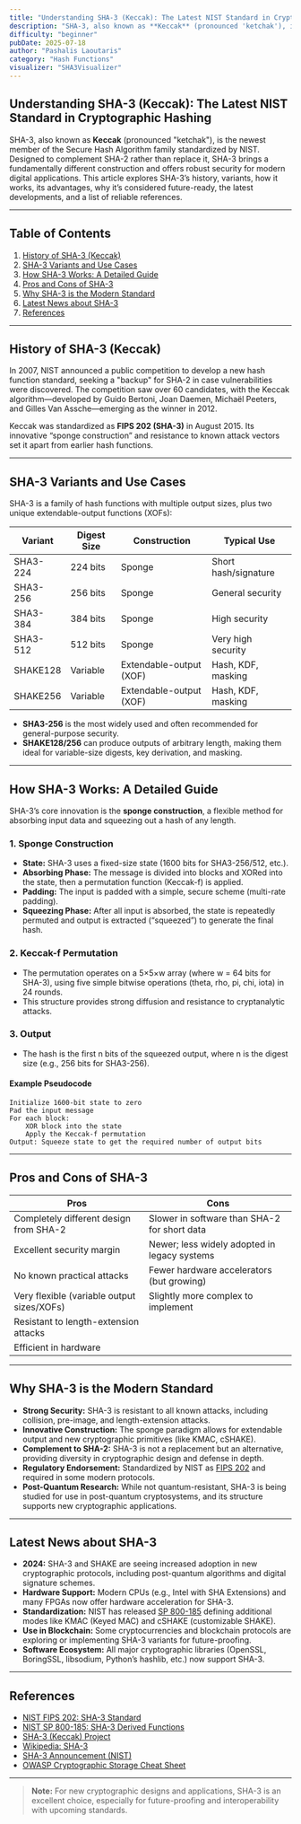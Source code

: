 ```yaml
---
title: "Understanding SHA-3 (Keccak): The Latest NIST Standard in Cryptographic Hashing"
description: "SHA-3, also known as **Keccak** (pronounced 'ketchak'), is the newest member of the Secure Hash Algorithm family standardized by NIST."
difficulty: "beginner"
pubDate: 2025-07-18
author: "Pashalis Laoutaris"
category: "Hash Functions"
visualizer: "SHA3Visualizer"
---
```


## Understanding SHA-3 (Keccak): The Latest NIST Standard in Cryptographic Hashing

SHA-3, also known as **Keccak** (pronounced "ketchak"), is the newest member of the Secure Hash Algorithm family standardized by NIST. Designed to complement SHA-2 rather than replace it, SHA-3 brings a fundamentally different construction and offers robust security for modern digital applications. This article explores SHA-3’s history, variants, how it works, its advantages, why it’s considered future-ready, the latest developments, and a list of reliable references.

---

## Table of Contents

1. [History of SHA-3 (Keccak)](#history-of-sha-3-keccak)
2. [SHA-3 Variants and Use Cases](#sha-3-variants-and-use-cases)
3. [How SHA-3 Works: A Detailed Guide](#how-sha-3-works-a-detailed-guide)
4. [Pros and Cons of SHA-3](#pros-and-cons-of-sha-3)
5. [Why SHA-3 is the Modern Standard](#why-sha-3-is-the-modern-standard)
6. [Latest News about SHA-3](#latest-news-about-sha-3)
7. [References](#references)

---

## History of SHA-3 (Keccak)

In 2007, NIST announced a public competition to develop a new hash function standard, seeking a "backup" for SHA-2 in case vulnerabilities were discovered. The competition saw over 60 candidates, with the Keccak algorithm—developed by Guido Bertoni, Joan Daemen, Michaël Peeters, and Gilles Van Assche—emerging as the winner in 2012.

Keccak was standardized as **FIPS 202 (SHA-3)** in August 2015. Its innovative “sponge construction” and resistance to known attack vectors set it apart from earlier hash functions.

---

## SHA-3 Variants and Use Cases

SHA-3 is a family of hash functions with multiple output sizes, plus two unique extendable-output functions (XOFs):

| **Variant**     | **Digest Size** | **Construction**        | **Typical Use**      |
|-----------------|-----------------|------------------------|----------------------|
| SHA3-224        | 224 bits        | Sponge                  | Short hash/signature |
| SHA3-256        | 256 bits        | Sponge                  | General security     |
| SHA3-384        | 384 bits        | Sponge                  | High security        |
| SHA3-512        | 512 bits        | Sponge                  | Very high security   |
| SHAKE128        | Variable        | Extendable-output (XOF) | Hash, KDF, masking   |
| SHAKE256        | Variable        | Extendable-output (XOF) | Hash, KDF, masking   |

- **SHA3-256** is the most widely used and often recommended for general-purpose security.
- **SHAKE128/256** can produce outputs of arbitrary length, making them ideal for variable-size digests, key derivation, and masking.

---

## How SHA-3 Works: A Detailed Guide

SHA-3’s core innovation is the **sponge construction**, a flexible method for absorbing input data and squeezing out a hash of any length.

### 1. **Sponge Construction**

- **State:** SHA-3 uses a fixed-size state (1600 bits for SHA3-256/512, etc.).
- **Absorbing Phase:** The message is divided into blocks and XORed into the state, then a permutation function (Keccak-f) is applied.
- **Padding:** The input is padded with a simple, secure scheme (multi-rate padding).
- **Squeezing Phase:** After all input is absorbed, the state is repeatedly permuted and output is extracted (“squeezed”) to generate the final hash.

### 2. **Keccak-f Permutation**

- The permutation operates on a 5×5×w array (where w = 64 bits for SHA-3), using five simple bitwise operations (theta, rho, pi, chi, iota) in 24 rounds.
- This structure provides strong diffusion and resistance to cryptanalytic attacks.

### 3. **Output**

- The hash is the first n bits of the squeezed output, where n is the digest size (e.g., 256 bits for SHA3-256).

#### Example Pseudocode

```plaintext
Initialize 1600-bit state to zero
Pad the input message
For each block:
    XOR block into the state
    Apply the Keccak-f permutation
Output: Squeeze state to get the required number of output bits
````

---

## Pros and Cons of SHA-3

|**Pros**|**Cons**|
|---|---|
|Completely different design from SHA-2|Slower in software than SHA-2 for short data|
|Excellent security margin|Newer; less widely adopted in legacy systems|
|No known practical attacks|Fewer hardware accelerators (but growing)|
|Very flexible (variable output sizes/XOFs)|Slightly more complex to implement|
|Resistant to length-extension attacks||
|Efficient in hardware||

---

## Why SHA-3 is the Modern Standard

- **Strong Security:** SHA-3 is resistant to all known attacks, including collision, pre-image, and length-extension attacks.
- **Innovative Construction:** The sponge paradigm allows for extendable output and new cryptographic primitives (like KMAC, cSHAKE).
- **Complement to SHA-2:** SHA-3 is not a replacement but an alternative, providing diversity in cryptographic design and defense in depth.
- **Regulatory Endorsement:** Standardized by NIST as [FIPS 202](https://nvlpubs.nist.gov/nistpubs/FIPS/NIST.FIPS.202.pdf) and required in some modern protocols.
- **Post-Quantum Research:** While not quantum-resistant, SHA-3 is being studied for use in post-quantum cryptosystems, and its structure supports new cryptographic applications.

---

## Latest News about SHA-3

- **2024:** SHA-3 and SHAKE are seeing increased adoption in new cryptographic protocols, including post-quantum algorithms and digital signature schemes.
- **Hardware Support:** Modern CPUs (e.g., Intel with SHA Extensions) and many FPGAs now offer hardware acceleration for SHA-3.
- **Standardization:** NIST has released [SP 800-185](https://nvlpubs.nist.gov/nistpubs/SpecialPublications/NIST.SP.800-185.pdf) defining additional modes like KMAC (Keyed MAC) and cSHAKE (customizable SHAKE).
- **Use in Blockchain:** Some cryptocurrencies and blockchain protocols are exploring or implementing SHA-3 variants for future-proofing.
- **Software Ecosystem:** All major cryptographic libraries (OpenSSL, BoringSSL, libsodium, Python’s hashlib, etc.) now support SHA-3.

---

## References

- [NIST FIPS 202: SHA-3 Standard](https://nvlpubs.nist.gov/nistpubs/FIPS/NIST.FIPS.202.pdf)
- [NIST SP 800-185: SHA-3 Derived Functions](https://nvlpubs.nist.gov/nistpubs/SpecialPublications/NIST.SP.800-185.pdf)
- [SHA-3 (Keccak) Project](https://keccak.team/)
- [Wikipedia: SHA-3](https://en.wikipedia.org/wiki/SHA-3)
- [SHA-3 Announcement (NIST)](https://www.nist.gov/news-events/news/2015/08/nist-releases-sha-3-cryptographic-hash-standard)
- [OWASP Cryptographic Storage Cheat Sheet](https://cheatsheetseries.owasp.org/cheatsheets/Cryptographic_Storage_Cheat_Sheet.html)

---

> **Note:** For new cryptographic designs and applications, SHA-3 is an excellent choice, especially for future-proofing and interoperability with upcoming standards.
